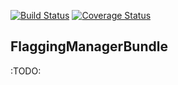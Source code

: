 [![Build Status](https://travis-ci.org/davewwww/FlaggingManagerBundle.svg)](https://travis-ci.org/davewwww/FlaggingManagerBundle) [![Coverage Status](https://coveralls.io/repos/davewwww/FlaggingManagerBundle/badge.svg)](https://coveralls.io/r/davewwww/FlaggingManagerBundle)

FlaggingManagerBundle
---------------------

:TODO: